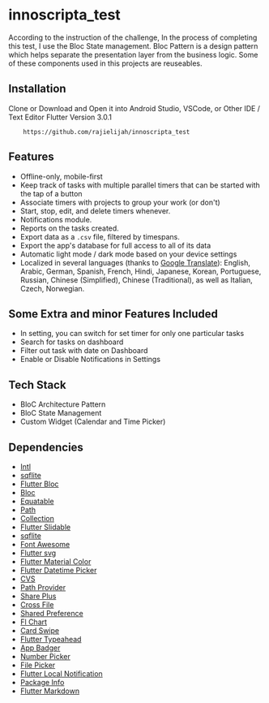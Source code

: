 # innoscripta_test

According to the instruction of the challenge, 
In the process of completing this test, I use the Bloc State management. 
Bloc Pattern is a design pattern which helps separate the presentation layer from the business logic. Some of these components used in this projects are reuseables.


## Installation

Clone or Download and Open it into Android Studio, VSCode, or Other IDE / Text Editor
Flutter Version 3.0.1
```
    https://github.com/rajielijah/innoscripta_test
```  

## Features

* Offline-only, mobile-first
* Keep track of tasks with multiple parallel timers that can be started with the tap of a button
* Associate timers with projects to group your work (or don't)
* Start, stop, edit, and delete timers whenever.
* Notifications module.
* Reports on the tasks created.
* Export data as a `.csv` file, filtered by timespans.
* Export the app's database for full access to all of its data
* Automatic light mode / dark mode based on your device settings
* Localized in several languages (thanks to [Google Translate](https://cloud.google.com/translate)): English, Arabic, German, Spanish, French, Hindi, Japanese, Korean, Portuguese, Russian, Chinese (Simplified), Chinese (Traditional), as well as Italian, Czech, Norwegian.

## Some Extra and minor Features Included

* In setting, you can switch for set timer for only one particular tasks
* Search for tasks on dashboard
* Filter out task with date on Dashboard
* Enable or Disable Notifications in Settings



## Tech Stack
- BloC Architecture Pattern
- BloC State Management
- Custom Widget (Calendar and Time Picker)


## Dependencies
- [Intl](https://pub.dev/packages/intl)
- [sqflite](https://pub.dev/packages/sqflite_common_ffi)
- [Flutter Bloc](https://pub.dev/packages/flutter_bloc)
- [Bloc](https://pub.dev/packages/bloc)
- [Equatable](https://pub.dev/packages/equatable)
- [Path](https://pub.dev/packages/path)
- [Collection](https://pub.dev/packages/collection)
- [Flutter Slidable](https://pub.dev/packages/flutter_slidable)
- [sqflite](https://pub.dev/packages/sqflite)
- [Font Awesome](https://pub.dev/packages/font_awesome_flutter)
- [Flutter svg](https://pub.dev/packages/flutter_svg)
- [Flutter Material Color](https://pub.dev/packages/flutter_material_color_picker)
- [Flutter Datetime Picker](https://pub.dev/packages/flutter_datetime_picker)
- [CVS](https://pub.dev/packages/csv)
- [Path Provider](https://pub.dev/packages/path_provider)
- [Share Plus](https://pub.dev/packages/share_plus)
- [Cross File](https://pub.dev/packages/cross_file)
- [Shared Preference](https://pub.dev/packages/shared_preferences)
- [Fl Chart](https://pub.dev/packages/fl_chart)
- [Card Swipe](https://pub.dev/packages/card_swiper)
- [Flutter Typeahead](https://pub.dev/packages/flutter_typeahead)
- [App Badger](https://pub.dev/packages/flutter_app_badger)
- [Number Picker](https://pub.dev/packages/numberpicker)
- [File Picker](https://pub.dev/packages/file_picker)
- [Flutter Local Notification](https://pub.dev/packages/flutter_local_notifications)
- [Package Info](https://pub.dev/packages/package_info_plus)
- [Flutter Markdown](https://pub.dev/packages/flutter_markdown)



